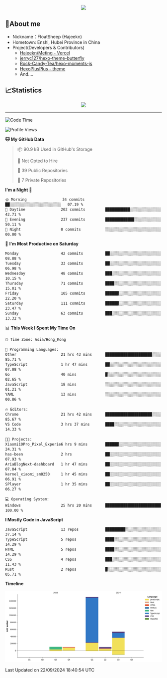 <p align="center">
   <a href="https://git.io/typing-svg"><img src="https://readme-typing-svg.demolab.com?font=Fira+Code&pause=1000&color=F7DD11&center=true&vCenter=true&width=435&lines=Floating+in+the+clouds~;I'm+glad+to+meet+you+again" /></a>
</p>

## 🥱About me

- Nickname：FloatSheep (Hajeekn)
- Hometown: Enshi, Hubei Province in China
- Project(Developers & Contributors)
   - [Hajeekn/Meting - Vercel](https://github.com/hajeekn/vercel-meting)
   - [jerryc127/hexo-theme-butterfly](https://github.com/jerryc127/hexo-theme-butterfly)
   - [Rock-Candy-Tea/hexo-moments-js](https://github.com/Rock-Candy-Tea/hexo-moments-js)
   - [HexoPlusPlus - theme](https://github.com/HexoPlusPlus/HexoPlusPlus)
   - And....


## 📈Statistics

<div align="center">
<img src="https://github-readme-stats-git-masterrstaa-rickstaa.vercel.app/api?username=FloatSheep" />
</div>

---

<!--START_SECTION:waka-->
![Code Time](http://img.shields.io/badge/Code%20Time-189%20hrs%2027%20mins-blue)

![Profile Views](http://img.shields.io/badge/Profile%20Views-0-blue)

**🐱 My GitHub Data** 

> 📦 90.9 kB Used in GitHub's Storage 
 > 
> 🚫 Not Opted to Hire
 > 
> 📜 39 Public Repositories 
 > 
> 🔑 7 Private Repositories 
 > 
**I'm a Night 🦉** 

```text
🌞 Morning                34 commits          ██░░░░░░░░░░░░░░░░░░░░░░░   07.19 % 
🌆 Daytime                202 commits         ███████████░░░░░░░░░░░░░░   42.71 % 
🌃 Evening                237 commits         █████████████░░░░░░░░░░░░   50.11 % 
🌙 Night                  0 commits           ░░░░░░░░░░░░░░░░░░░░░░░░░   00.00 % 
```
📅 **I'm Most Productive on Saturday** 

```text
Monday                   42 commits          ██░░░░░░░░░░░░░░░░░░░░░░░   08.88 % 
Tuesday                  33 commits          ██░░░░░░░░░░░░░░░░░░░░░░░   06.98 % 
Wednesday                48 commits          ███░░░░░░░░░░░░░░░░░░░░░░   10.15 % 
Thursday                 71 commits          ████░░░░░░░░░░░░░░░░░░░░░   15.01 % 
Friday                   105 commits         ██████░░░░░░░░░░░░░░░░░░░   22.20 % 
Saturday                 111 commits         ██████░░░░░░░░░░░░░░░░░░░   23.47 % 
Sunday                   63 commits          ███░░░░░░░░░░░░░░░░░░░░░░   13.32 % 
```


📊 **This Week I Spent My Time On** 

```text
🕑︎ Time Zone: Asia/Hong_Kong

💬 Programming Languages: 
Other                    21 hrs 43 mins      █████████████████████░░░░   85.71 % 
TypeScript               1 hr 47 mins        ██░░░░░░░░░░░░░░░░░░░░░░░   07.08 % 
Go                       40 mins             █░░░░░░░░░░░░░░░░░░░░░░░░   02.65 % 
JavaScript               18 mins             ░░░░░░░░░░░░░░░░░░░░░░░░░   01.21 % 
YAML                     13 mins             ░░░░░░░░░░░░░░░░░░░░░░░░░   00.86 % 

🔥 Editors: 
Chrome                   21 hrs 42 mins      █████████████████████░░░░   85.67 % 
VS Code                  3 hrs 37 mins       ████░░░░░░░░░░░░░░░░░░░░░   14.33 % 

🐱‍💻 Projects: 
Xiaomi10Pro_Pixel_Experie6 hrs 9 mins        ██████░░░░░░░░░░░░░░░░░░░   24.31 % 
has-been                 2 hrs               ██░░░░░░░░░░░░░░░░░░░░░░░   07.93 % 
AriaBlogNext-dashboard   1 hr 47 mins        ██░░░░░░░░░░░░░░░░░░░░░░░   07.04 % 
kernel_xiaomi_sm8250     1 hr 45 mins        ██░░░░░░░░░░░░░░░░░░░░░░░   06.91 % 
SPlayer                  1 hr 35 mins        ██░░░░░░░░░░░░░░░░░░░░░░░   06.27 % 

💻 Operating System: 
Windows                  25 hrs 20 mins      █████████████████████████   100.00 % 
```

**I Mostly Code in JavaScript** 

```text
JavaScript               13 repos            █████████░░░░░░░░░░░░░░░░   37.14 % 
TypeScript               5 repos             ████░░░░░░░░░░░░░░░░░░░░░   14.29 % 
HTML                     5 repos             ████░░░░░░░░░░░░░░░░░░░░░   14.29 % 
CSS                      4 repos             ███░░░░░░░░░░░░░░░░░░░░░░   11.43 % 
Rust                     2 repos             █░░░░░░░░░░░░░░░░░░░░░░░░   05.71 % 
```



**Timeline**

![Lines of Code chart](https://raw.githubusercontent.com/FloatSheep/FloatSheep/main/assets/bar_graph.png)


 Last Updated on 22/09/2024 18:40:54 UTC
<!--END_SECTION:waka-->

